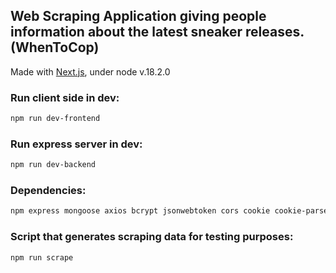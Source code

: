 ## Web Scraping Application giving people information about the latest sneaker releases. (WhenToCop)
Made with [Next.js](https://nextjs.org/), under node v.18.2.0

### Run client side in dev:
```bash
npm run dev-frontend
```

### Run express server in dev:
```bash
npm run dev-backend
```

### Dependencies:
```bash
npm express mongoose axios bcrypt jsonwebtoken cors cookie cookie-parser react-cookie fs uuid https -g nodemon redux react-redux react-hot-toast react-spinners @fortawesome/react-fontawesome @fortawesome/free-solid-svg-icons
```

### Script that generates scraping data for testing purposes:
```bash
npm run scrape
```
